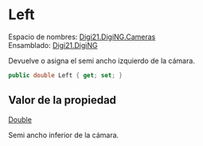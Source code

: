 # Left

Espacio de nombres: [Digi21.DigiNG.Cameras](/digi3d-net/programacion/.net/referencia/digi21.diging/digi21.diging.cameras/)  
Ensamblado: [Digi21.DigiNG](/digi3d-net/programacion/.net/referencia/digi21.diging.plugin/digi21.diging/)

Devuelve o asigna el semi ancho izquierdo de la cámara.

```csharp
public double Left { get; set; }
```

## Valor de la propiedad

[Double](https://docs.microsoft.com/en-us/dotnet/api/system.double?view=net-5.0)

Semi ancho inferior de la cámara.



